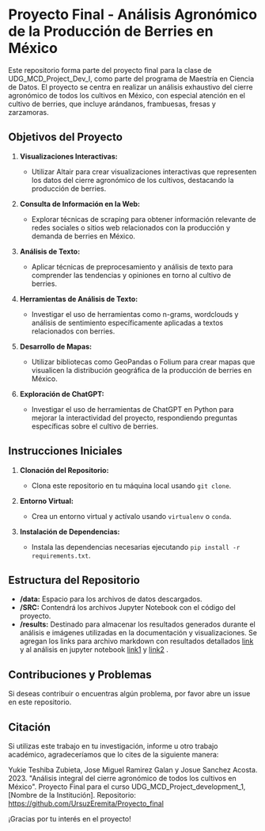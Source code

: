 # Proyecto Final - Análisis Agronómico de la Producción de Berries en México

Este repositorio forma parte del proyecto final para la clase de UDG_MCD_Project_Dev_I, como parte del programa de Maestría en Ciencia de Datos. El proyecto se centra en realizar un análisis exhaustivo del cierre agronómico de todos los cultivos en México, con especial atención en el cultivo de berries, que incluye arándanos, frambuesas, fresas y zarzamoras.

## Objetivos del Proyecto

1. **Visualizaciones Interactivas:**
   - Utilizar Altair para crear visualizaciones interactivas que representen los datos del cierre agronómico de los cultivos, destacando la producción de berries.

2. **Consulta de Información en la Web:**
   - Explorar técnicas de scraping para obtener información relevante de redes sociales o sitios web relacionados con la producción y demanda de berries en México.

3. **Análisis de Texto:**
   - Aplicar técnicas de preprocesamiento y análisis de texto para comprender las tendencias y opiniones en torno al cultivo de berries.

4. **Herramientas de Análisis de Texto:**
   - Investigar el uso de herramientas como n-grams, wordclouds y análisis de sentimiento específicamente aplicadas a textos relacionados con berries.

5. **Desarrollo de Mapas:**
   - Utilizar bibliotecas como GeoPandas o Folium para crear mapas que visualicen la distribución geográfica de la producción de berries en México.

6. **Exploración de ChatGPT:**
   - Investigar el uso de herramientas de ChatGPT en Python para mejorar la interactividad del proyecto, respondiendo preguntas específicas sobre el cultivo de berries.

## Instrucciones Iniciales

1. **Clonación del Repositorio:**
   - Clona este repositorio en tu máquina local usando `git clone`.

2. **Entorno Virtual:**
   - Crea un entorno virtual y actívalo usando `virtualenv` o `conda`.

3. **Instalación de Dependencias:**
   - Instala las dependencias necesarias ejecutando `pip install -r requirements.txt`.

## Estructura del Repositorio

- **/data:** Espacio para los archivos de datos descargados.
- **/SRC:** Contendrá los archivos Jupyter Notebook con el código del proyecto.
- **/results:** Destinado para almacenar los resultados generados durante el análisis e imágenes utilizadas en la documentación y visualizaciones.
Se agregan los links para archivo markdown con resultados detallados [link](https://github.com/UrsuzEremita/Proyecto_final/blob/main/results/README.md) y al análisis en jupyter notebook [link1](https://github.com/UrsuzEremita/Proyecto_final/blob/main/src/UDG_MCD_Project_Dev_I_CIERRE_AGRICOLA%20(4).ipynb) y [link2](https://github.com/UrsuzEremita/Proyecto_final/blob/main/src/AnalisisSent.ipynb) .

## Contribuciones y Problemas

Si deseas contribuir o encuentras algún problema, por favor abre un issue en este repositorio.

## Citación

Si utilizas este trabajo en tu investigación, informe u otro trabajo académico, agradeceríamos que lo cites de la siguiente manera:

Yukie Teshiba Zubieta, Jose Miguel Ramirez Galan y Josue Sanchez Acosta. 2023. "Análisis integral del cierre agronómico de todos los cultivos en México". Proyecto Final para el curso UDG_MCD_Project_development_1, [Nombre de la Institución]. Repositorio: https://github.com/UrsuzEremita/Proyecto_final

¡Gracias por tu interés en el proyecto!
